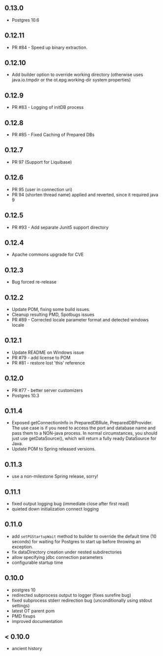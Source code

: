 0.13.0
------
* Postgres 10.6

0.12.11
-------
* PR #84 - Speed up binary extraction.

0.12.10
-------
* Add builder option to override working directory (otherwise uses java.io.tmpdir or the ot.epg.working-dir system properties)

0.12.9
------
* PR #83 - Logging of initDB process

0.12.8
------
* PR #85 - Fixed Caching of Prepared DBs

0.12.7
-----
* PR 97 (Support for Liquibase) 

0.12.6
------
* PR 95 (user in connection uri)
* PR 94 (shorten thread name) applied and reverted, since it required java 9

0.12.5
------
* PR #93 - Add separate Junit5 support directory

0.12.4 
------
* Apache commons upgrade for CVE

0.12.3
------
* Bug forced re-release

0.12.2
------
* Update POM, fixing some build issues.
* Cleanup resulting PMD, Spotbugs issues
* PR #89 - Corrected locale parameter format and detected windows locale

0.12.1
------
* Update README on Windows issue
* PR #79 - add license to POM
* PR #81 - restore lost 'this' reference

0.12.0
-------
* PR #77 - better server customizers
* Postgres 10.3

0.11.4
------
* Exposed getConnectionInfo in PreparedDBRule, PreparedDBProvider. The use case is if you need to access
the port and database name and pass them to a NON-java process. In normal circumstances, you
should just use getDataSource(), which will return a fully ready DataSource for Java.
* Update POM to Spring released versions.

0.11.3
------

* use a non-milestone Spring release, sorry!

0.11.1
------
* fixed output logging bug (immediate close after first read)
* quieted down initialization connect logging

0.11.0
------
* add `setPGStartupWait` method to builder to override the default time (10 seconds) for
waiting for Postgres to start up before throwing an exception.
* fix dataDirectory creation under nested subdirectories
* allow specifying jdbc connection parameters
* configurable startup time

0.10.0
------

* postgres 10
* redirected subprocess output to logger (fixes surefire bug)
* fixed subprocess stderr redirection bug
  (unconditionally using stdout settings)
* latest OT parent pom
* PMD fixups
* improved documentation

< 0.10.0
--------

* ancient history

